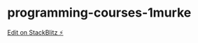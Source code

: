 # programming-courses-1murke

[Edit on StackBlitz ⚡️](https://stackblitz.com/edit/programming-courses-1murke)